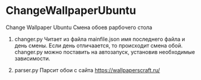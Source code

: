 # ChangeWallpaperUbuntu
Change Wallpaper Ubuntu
Смена обоев рарбочего стола

1. changer.py
    Читает из файла  mainfile.json имя последнего файла и день смены. Если день отличаается, то происходит смена обой.
    changer.py можно поставить на автозапуск, установив необходимые зависимости.
   
2. parser.py
    Парсит обои с сайта https://wallpaperscraft.ru/
   
   
